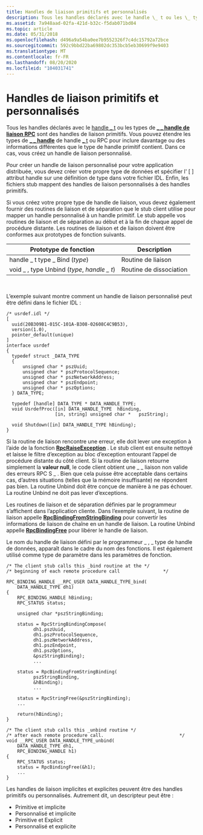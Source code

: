 ```yaml
---
title: Handles de liaison primitifs et personnalisés
description: Tous les handles déclarés avec le handle \_ t ou les \_ types de handle de liaison RPC \_ sont des handles de liaison primitifs.
ms.assetid: 7a948aad-02fa-421d-b32c-f5dab071bd04
ms.topic: article
ms.date: 05/31/2018
ms.openlocfilehash: d496a9a54ba0ee7b9552326f7c4dc15792a72bce
ms.sourcegitcommit: 592c9bbd22ba69802dc353bcb5eb30699f9e9403
ms.translationtype: MT
ms.contentlocale: fr-FR
ms.lasthandoff: 08/20/2020
ms.locfileid: "104031741"
---
```

# <a name="primitive-and-custom-binding-handles"></a>Handles de liaison primitifs et personnalisés

Tous les handles déclarés avec le [handle \_ t](/windows/desktop/Midl/handle-t) ou les types de [**\_ \_ handle de liaison RPC**](rpc-binding-handle.md) sont des handles de liaison primitifs. Vous pouvez étendre les types de [**\_ \_ handle**](rpc-binding-handle.md) de handle [ \_ t](/windows/desktop/Midl/handle-t) ou RPC pour inclure davantage ou des informations différentes que le type de handle primitif contient. Dans ce cas, vous créez un handle de liaison personnalisé.

Pour créer un handle de liaison personnalisé pour votre application distribuée, vous devez créer votre propre type de données et spécifier l' \[ [](/windows/desktop/Midl/handle) \] attribut handle sur une définition de type dans votre fichier IDL. Enfin, les fichiers stub mappent des handles de liaison personnalisés à des handles primitifs.

Si vous créez votre propre type de handle de liaison, vous devez également fournir des routines de liaison et de séparation que le stub client utilise pour mapper un handle personnalisé à un handle primitif. Le stub appelle vos routines de liaison et de séparation au début et à la fin de chaque appel de procédure distante. Les routines de liaison et de liaison doivent être conformes aux prototypes de fonction suivants.



| Prototype de fonction                     | Description       |
|----------------------------------------|-------------------|
| handle \_ t type \_ Bind (*type*)           | Routine de liaison   |
| void \_ , type Unbind (*type*, *handle \_ t*) | Routine de dissociation |



 

L’exemple suivant montre comment un handle de liaison personnalisé peut être défini dans le fichier IDL :

``` syntax
/* usrdef.idl */
[
  uuid(20B309B1-015C-101A-B308-02608C4C9B53),
  version(1.0),
  pointer_default(unique)
]
interface usrdef
{
  typedef struct _DATA_TYPE 
  {
      unsigned char * pszUuid;
      unsigned char * pszProtocolSequence;
      unsigned char * pszNetworkAddress;
      unsigned char * pszEndpoint;
      unsigned char * pszOptions;
  } DATA_TYPE;
 
  typedef [handle] DATA_TYPE * DATA_HANDLE_TYPE;
  void UsrdefProc([in] DATA_HANDLE_TYPE  hBinding,
                  [in, string] unsigned char *   pszString);
 
  void Shutdown([in] DATA_HANDLE_TYPE hBinding);
}
```

Si la routine de liaison rencontre une erreur, elle doit lever une exception à l’aide de la fonction [**RpcRaiseException**](/windows/desktop/api/Rpcdce/nf-rpcdce-rpcraiseexception) . Le stub client est ensuite nettoyé et laisse le filtre d’exception au bloc d’exception entourant l’appel de procédure distante du côté client. Si la routine de liaison retourne simplement la **valeur null**, le code client obtient une \_ \_ liaison non valide des erreurs RPC S \_ . Bien que cela puisse être acceptable dans certains cas, d’autres situations (telles que la mémoire insuffisante) ne répondent pas bien. La routine Unbind doit être conçue de manière à ne pas échouer. La routine Unbind ne doit pas lever d’exceptions.

Les routines de liaison et de séparation définies par le programmeur s’affichent dans l’application cliente. Dans l’exemple suivant, la routine de liaison appelle [**RpcBindingFromStringBinding**](/windows/desktop/api/Rpcdce/nf-rpcdce-rpcbindingfromstringbinding) pour convertir les informations de liaison de chaîne en un handle de liaison. La routine Unbind appelle [**RpcBindingFree**](/windows/desktop/api/Rpcdce/nf-rpcdce-rpcbindingfree) pour libérer le handle de liaison.

Le nom du handle de liaison défini par le programmeur \_ , \_ type de handle de données, apparaît dans le cadre du nom des fonctions. Il est également utilisé comme type de paramètre dans les paramètres de fonction.

``` syntax
/* The client stub calls this _bind routine at the */
/* beginning of each remote procedure call                */
 
RPC_BINDING_HANDLE __RPC_USER DATA_HANDLE_TYPE_bind(
    DATA_HANDLE_TYPE dh1)
{
    RPC_BINDING_HANDLE hBinding;
    RPC_STATUS status;
 
    unsigned char *pszStringBinding;
 
    status = RpcStringBindingCompose(
          dh1.pszUuid,
          dh1.pszProtocolSequence,
          dh1.pszNetworkAddress,
          dh1.pszEndpoint,
          dh1.pszOptions,
          &pszStringBinding);
          ...
 
    status = RpcBindingFromStringBinding(
          pszStringBinding,
          &hBinding);
          ...
 
    status = RpcStringFree(&pszStringBinding); 
    ...
 
    return(hBinding);
}
 
/* The client stub calls this _unbind routine */
/* after each remote procedure call.                            */
void __RPC_USER DATA_HANDLE_TYPE_unbind(
    DATA_HANDLE_TYPE dh1, 
    RPC_BINDING_HANDLE h1)
{
    RPC_STATUS status;
    status = RpcBindingFree(&h1); 
    ...
}
```

Les handles de liaison implicites et explicites peuvent être des handles primitifs ou personnalisés. Autrement dit, un descripteur peut être :

-   Primitive et implicite
-   Personnalisé et implicite
-   Primitive et Explicit
-   Personnalisé et explicite

 

 